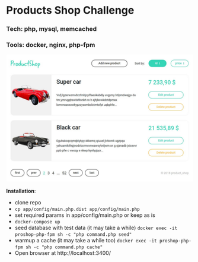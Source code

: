 # Products Shop Challenge

### Tech: php, mysql, memcached
### Tools: docker, nginx, php-fpm

![Project preview](https://github.com/versicode/products-shop/raw/master/screen.jpg "Project preview")

**Installation**:
- clone repo
- ```cp app/config/main.php.dist app/config/main.php```
- set required params in app/config/main.php or keep as is
- ```docker-compose up```
- seed database with test data (it may take a while) ```docker exec -it proshop-php-fpm sh -c "php command.php seed"```
- warmup a cache (it may take a while too) ```docker exec -it proshop-php-fpm sh -c "php command.php cache"```
- Open browser at http://localhost:3400/
